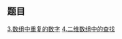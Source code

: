 ## 题目
[3.数组中重复的数字](https://github.com/starflyyy3119/Interview/blob/master/剑指offer/题目/数组中重复的数字.md)
[4.二维数组中的查找](https://github.com/starflyyy3119/Interview/blob/master/剑指offer/题目/二维数组中的查找.md)
